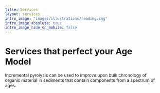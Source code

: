 ```yaml
---
title: Services
layout: services
intro_image: "images/illustrations/reading.svg"
intro_image_absolute: true
intro_image_hide_on_mobile: false
---
```


# Services that perfect your Age Model

Incremental pyrolysis can be used to improve upon bulk chronology of organic material in sediments that contain components from a spectrum of ages.
